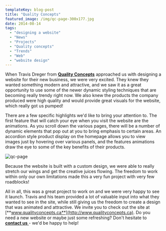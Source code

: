 ```yaml
---
templateKey: blog-post
title: "Quality Concepts"
featured_image: /img/qc-page-300x177.jpg
date: 2014-08-14
tags:
  - "designing a website"
  - "News"
  - "Projects"
  - "Quality concepts"
  - "Trends"
  - "Web"
  - "website design"
---
```


When Travis Dreger from [**Quality Concepts**](http://www.qualityconcepts.ca) approached us with designing a website for their new business, we were very excited. They knew they wanted something modern and attractive, and we saw it as a great opportunity to use some of the newer dynamic styling techniques that are becoming really trendy right now. We also knew the products the company produced were high quality and would provide great visuals for the website, which really got us pumped!

There are a few specific highlights we'd like to bring your attention to. The first feature that will catch your eye when you visit the website are the animations. As you scroll down the various pages, there will be a number of dynamic elements that pop out at you to bring emphasis to certain areas. An accordion style product display on the homepage allows you to view images just by hovering over various panels, and the features animations draw the eye to some of the key benefits of their products.

![qc-page](/img/qc-page-300x177.jpg)

Because the website is built with a custom design, we were able to really stretch our wings and get the creative juices flowing. The freedom to work within only our own limitations made this a very fun project with very few roadblocks!

All in all, this was a great project to work on and we were very happy to see it launch. Travis and his team provided a lot of valuable input into what they wanted to see in the site, while still giving us the freedom to create a design that was animated and attractive. We invite you to check out the site at [**www.qualityconcepts.ca**](http://www.qualityconcepts.ca). Do you need a new website or maybe just some refreshing? Don't hesitate to [**contact us** ](https://graphicintuitions.com/get-in-touch/) - we'd be happy to help!